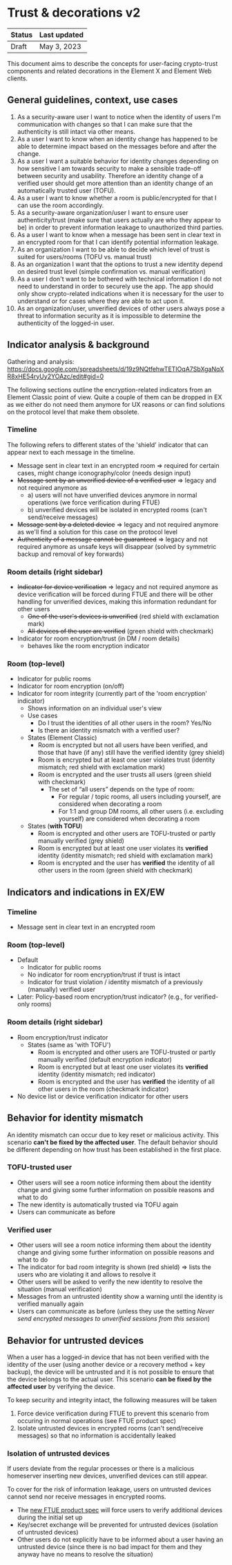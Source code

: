 # Trust & decorations v2

| Status | Last updated |
|--|--|
| Draft | May 3, 2023 |

This document aims to describe the concepts for user-facing crypto-trust components and related decorations in the Element X and Element Web clients.

## General guidelines, context, use cases

1. As a security-aware user I want to notice when the identity of users I'm communication with changes so that I can make sure that the authenticity is still intact via other means.
2. As a user I want to know when an identity change has happened to be able to determine impact based on the messages before and after the change.
3. As a user I want a suitable behavior for identity changes depending on how sensitive I am towards security to make a sensible trade-off between security and usability. Therefore an identity change of a verified user should get more attention than an identity change of an automatically trusted user (TOFU).
3. As a user I want to know whether a room is public/encrypted for that I can use the room accordingly.
4. As a security-aware organization/user I want to ensure user authenticity/trust (make sure that users actually are who they appear to be) in order to prevent information leakage to unauthorized third parties.
5. As a user I want to know when a message has been sent in clear text in an encrypted room for that I can identify potential information leakage.
6. As an organization I want to be able to decide which level of trust is suited for users/rooms (TOFU vs. manual trust)
7. As an organization I want that the options to trust a new identity depend on desired trust level (simple confirmation vs. manual verification)
8. As a user I don't want to be bothered with technical information I do not need to understand in order to securely use the app. The app should only show crypto-related indications when it is necessary for the user to understand or for cases where they are able to act upon it.
9. As an organization/user, unverified devices of other users always pose a threat to information security as it is impossible to determine the authenticity of the logged-in user.


## Indicator analysis & background
Gathering and analysis: https://docs.google.com/spreadsheets/d/19z9NQtfehwTETIOqA7SbXgaNqXR8xHE54ryUy2YOAzc/edit#gid=0

The following sections outline the encryption-related indicators from an Element Classic point of view. Quite a couple of them can be dropped in EX as we either do not need them anymore for UX reasons or can find solutions on the protocol level that make them obsolete.

### Timeline

The following refers to different states of the 'shield' indicator that can appear next to each message in the timeline.

- Message sent in clear text in an encrypted room => required for certain cases, might change iconography/color (needs design input)
- ~~Message sent by an unverified device of a verified user~~ => legacy and not required anymore as
	- a) users will not have unverified devices anymore in normal operations (we force verification during FTUE)
	- b) unverified devices will be isolated in encrypted rooms (can't send/receive messages)
- ~~Message sent by a deleted device~~ => legacy and not required anymore as we'll find a solution for this case on the protocol level
- ~~Authenticity of a message cannot be guaranteed~~ => legacy and not required anymore as unsafe keys will disappear (solved by symmetric backup and removal of key forwards)

### Room details (right sidebar)

- ~~Indicator for device verification~~ => legacy and not required anymore as device verification will be forced during FTUE and there will be other handling for unverified devices, making this information redundant for other users
	- ~~One of the user's devices is unverified~~ (red shield with exclamation mark)
	- ~~All devices of the user are verified~~ (green shield with checkmark)
- Indicator for room encryption/trust (in DM / room details)
	- behaves like the room encryption indicator

### Room (top-level)

- Indicator for public rooms
- Indicator for room encryption (on/off)
- Indicator for room integrity (currently part of the 'room encryption' indicator)
  - Shows information on an individual user's view
  - Use cases
    - Do I trust the identities of all other users in the room? Yes/No
    - Is there an identity mismatch with a verified user?
  - States (Element Classic)
    - Room is encrypted but not all users have been verified, and those that have (if any) still have the verified identity (grey shield)
    - Room is encrypted but at least one user violates trust (identity mismatch; red shield with exclamation mark)
    - Room is encrypted and the user trusts all users (green shield with checkmark)
	    - The set of “all users” depends on the type of room:
		    - For regular / topic rooms, all users including yourself, are considered when decorating a room
		    - For 1:1 and group DM rooms, all other users (i.e. excluding yourself) are considered when decorating a room
  - States (**with TOFU**)
    - Room is encrypted and other users are TOFU-trusted or partly manually verified (grey shield)
    - Room is encrypted but at least one user violates its **verified** identity (identity mismatch; red shield with exclamation mark)
    - Room is encrypted and the user has **verified** the identity of all other users in the room (green shield with checkmark)

## Indicators and indications in EX/EW

### Timeline

- Message sent in clear text in an encrypted room

### Room (top-level)

- Default
  - Indicator for public rooms
  - No indicator for room encryption/trust if trust is intact
  - Indicator for trust violation / identity mismatch of a previously (manually) verified user
- Later: Policy-based room encryption/trust indicator? (e.g., for verified-only rooms)

### Room details (right sidebar)

- Room encryption/trust indicator
  - States (same as 'with TOFU')
    - Room is encrypted and other users are TOFU-trusted or partly manually verified (default encryption indicator)
    - Room is encrypted but at least one user violates its **verified** identity (identity mismatch; red indicator)
    - Room is encrypted and the user has **verified** the identity of all other users in the room (checkmark indicator)
- No device list or device verification indicator for other users

## Behavior for identity mismatch

An identity mismatch can occur due to key reset or malicious activity. This scenario **can't be fixed by the affected user**. 
The default behavior should be different depending on how trust has been established in the first place.

### TOFU-trusted user

- Other users will see a room notice informing them about the identity change and giving some further information on possible reasons and what to do
- The new identity is automatically trusted via TOFU again
- Users can communicate as before

### Verified user

- Other users will see a room notice informing them about the identity change and giving some further information on possible reasons and what to do
- The indicator for bad room integrity is shown (red shield) => lists the users who are violating it and allows to resolve it
- Other users will be asked to verify the new identity to resolve the situation (manual verification)
- Messages from an untrusted identity show a warning until the identity is verified manually again
- Users can communicate as before (unless they use the setting _Never send encrypted messages to unverified sessions from this session_)

## Behavior for untrusted devices

When a user has a logged-in device that has not been verified with the identity of the user (using another device or a recovery method + key backup), the device will be untrusted and it is not possible to ensure that the device belongs to the actual user. This scenario **can be fixed by the affected user** by verifying the device. 

To keep security and integrity intact, the following measures will be taken
1. Force device verification during FTUE to prevent this scenario from occuring in normal operations (see FTUE product spec)
2. Isolate untrusted devices in encrypted rooms (can't send/receive messages) so that no information is accidentally leaked

### Isolation of untrusted devices

If users deviate from the regular processes or there is a malicious homeserver inserting new devices, unverified devices can still appear.

To cover for the risk of information leakage, users on untrusted devices cannot send nor receive messages in encrypted rooms. 

- The [new FTUE product spec](https://github.com/vector-im/element-meta/blob/develop/docs/FTUE.md) will force users to verify additional devices during the initial set up
- Key/secret exchange will be prevented for untrusted devices (isolation of untrusted devices)
- Other users do not explicitly have to be informed about a user having an untrusted device (since there is no bad impact for them and they anyway have no means to resolve the situation)
